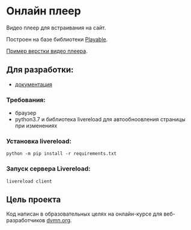 # Онлайн плеер
Видео плеер для встраивания на сайт.

Построен на базе библиотеки [Playable](https://wix.github.io/playable/).

[Пример верстки видео плеера](https://zed-chi.github.io/dvmn_player).





## Для разработки:
- [документация](https://github.com/devmanorg/video-player-jslib)

### Требования:
- браузер
- python3.7 и библиотека livereload для автообноовления страницы при изменениях

### Установка livereload:
`python -m pip install -r requirements.txt`


### Запуск сервера Livereload:
`livereload client`


## Цель проекта

Код написан в образовательных целях на онлайн-курсе для веб-разработчиков [dvmn.org](https://dvmn.org/).
